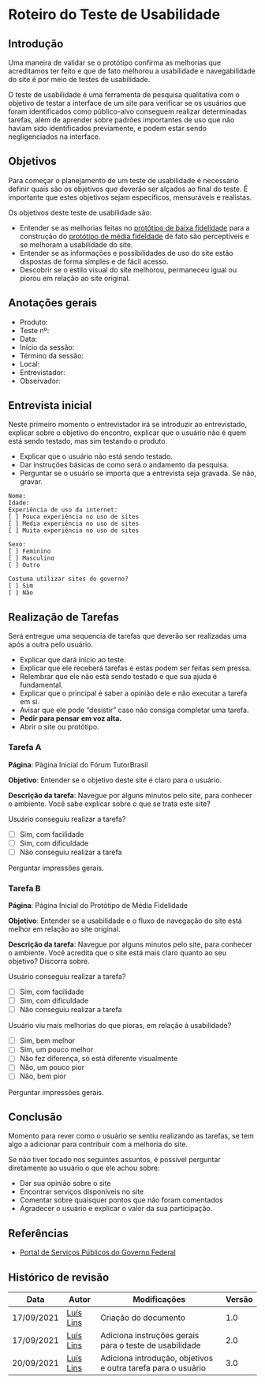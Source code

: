 # Roteiro do Teste de Usabilidade

## Introdução
Uma maneira de validar se o protótipo confirma as melhorias que acreditamos ter feito e que de fato melhorou a usabilidade e navegabilidade do site é por meio de testes de usabilidade.

O teste de usabilidade é uma ferramenta de pesquisa qualitativa com o objetivo de testar a interface de um site para verificar se os usuários que foram identificados como público-alvo conseguem realizar determinadas tarefas, além de aprender sobre padrões importantes de uso que não haviam sido identificados previamente, e podem estar sendo negligenciados na interface.

## Objetivos
Para começar o planejamento de um teste de usabilidade é necessário definir quais são os objetivos que deverão ser alçados ao final do teste. É importante que estes objetivos sejam específicos, mensuráveis e realistas.

Os objetivos deste teste de usabilidade são:

- Entender se as melhorias feitas no [protótipo de baixa fidelidade](../prototypes/low-prototype.md) para a construção do [protótipo de média fideldade](../prototypes/mid-prototype.md) de fato são perceptíveis e se melhoram a usabilidade do site.
- Entender se as informações e possibilidades de uso do site estão dispostas de forma simples e de fácil acesso.
- Descobrir se o estilo visual do site melhorou, permaneceu igual ou piorou em relação ao site original.

## Anotações gerais
* Produto:
* Teste nº:
* Data:
* Início da sessão:
* Término da sessão:
* Local:
* Entrevistador:
* Observador:

## Entrevista inicial
Neste primeiro momento o entrevistador irá se introduzir ao entrevistado, explicar
sobre o objetivo do encontro, explicar que o usuário não é quem está sendo testado,
mas sim testando o produto. 

- Explicar que o usuário não está sendo testado.
- Dar instruções básicas de como será o andamento da pesquisa.
- Perguntar se o usuário se importa que a entrevista seja gravada. Se não, gravar.

```
Nome:
Idade:
Experiência de uso da internet:
[ ] Pouca experiência no uso de sites
[ ] Média experiência no uso de sites
[ ] Muita experiência no uso de sites

Sexo:
[ ] Feminino
[ ] Masculino
[ ] Outro

Costuma utilizar sites do governo?
[ ] Sim 
[ ] Não
```

## Realização de Tarefas
Será entregue uma sequencia de tarefas que deverão ser realizadas uma após a outra pelo usuário.

- Explicar que dará início ao teste.
- Explicar que ele receberá tarefas e estas podem ser feitas sem pressa.
- Relembrar que ele não está sendo testado e que sua ajuda é fundamental.
- Explicar que o principal é saber a opinião dele e não executar a tarefa em si.
- Avisar que ele pode “desistir” caso não consiga completar uma tarefa.
- **Pedir para pensar em voz alta.**
- Abrir o site ou protótipo.

### Tarefa A

**Página**: Página Inicial do Fórum TutorBrasil

**Objetivo**: Entender se o objetivo deste site é claro para o usuário.

**Descrição da tarefa**: Navegue por alguns minutos pelo site, para conhecer o ambiente. Você sabe explicar sobre o que se trata este site?

Usuário conseguiu realizar a tarefa?

* [  ] Sim, com facilidade
* [  ] Sim, com dificuldade
* [  ] Não conseguiu realizar a tarefa

Perguntar impressões gerais.

### Tarefa B

**Página**: Página Inicial do Protótipo de Média Fidelidade

**Objetivo**: Entender se a usabilidade e o fluxo de navegação do site está melhor em relação ao site original.

**Descrição da tarefa**: Navegue por alguns minutos pelo site, para conhecer o ambiente. Você acredita que o site está mais claro quanto ao seu objetivo? Discorra sobre.

Usuário conseguiu realizar a tarefa?

* [  ] Sim, com facilidade
* [  ] Sim, com dificuldade
* [  ] Não conseguiu realizar a tarefa

Usuário viu mais melhorias do que pioras, em relação à usabilidade?

* [  ] Sim, bem melhor
* [  ] Sim, um pouco melhor
* [  ] Não fez diferença, só está diferente visualmente
* [  ] Não, um pouco pior
* [  ] Não, bem pior

Perguntar impressões gerais.

## Conclusão
Momento para rever como o usuário se sentiu realizando as tarefas, se tem algo a adicionar para contribuir com a melhoria do site.

Se não tiver tocado nos seguintes assuntos, é possível perguntar diretamente ao usuário o que ele achou sobre:

* Dar sua opinião sobre o site
* Encontrar serviços disponíveis no site
* Comentar sobre quaisquer pontos que não foram comentados
* Agradecer o usuário e explicar o valor da sua participação.

## Referências
* [Portal de Serviços Públicos do Governo Federal](https://servicosgovbr.github.io/portal-de-servicos/design/roteiro-teste-de-usabilidade.html)

## Histórico de revisão

| Data | Autor | Modificações | Versão |
| ---- | ----- | ------------ | ------ |
| 17/09/2021 | [Luís Lins](https://github.com/luisgaboardi) | Criação do documento | 1.0 |
| 17/09/2021 | [Luís Lins](https://github.com/luisgaboardi) | Adiciona instruções gerais para o teste de usabilidade | 2.0 |
| 20/09/2021 | [Luís Lins](https://github.com/luisgaboardi) | Adiciona introdução, objetivos e outra tarefa para o usuário | 3.0 |
